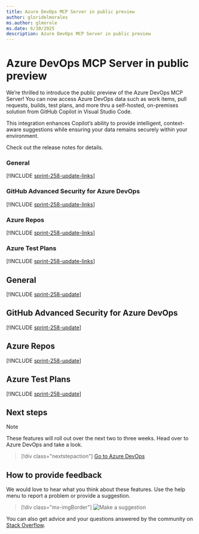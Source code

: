 ```yaml
---
title: Azure DevOps MCP Server in public preview
author: gloridelmorales
ms.author: glmorale
ms.date: 6/30/2025
description: Azure DevOps MCP Server in public preview
---
```

# Azure DevOps MCP Server in public preview

We’re thrilled to introduce the public preview of the Azure DevOps MCP Server! You can now access Azure DevOps data such as work items, pull requests, builds, test plans, and more thru a self-hosted, on-premises solution from GitHub Copilot in Visual Studio Code. 

This integration enhances Copilot’s ability to provide intelligent, context-aware suggestions while ensuring your data remains securely within your environment.

Check out the release notes for details.

### General

[!INCLUDE [sprint-258-update-links](includes/general/sprint-258-update-links.md)] 

### GitHub Advanced Security for Azure DevOps

[!INCLUDE [sprint-258-update-links](includes/ghazdo/sprint-258-update-links.md)] 

### Azure Repos

[!INCLUDE [sprint-258-update-links](includes/repos/sprint-258-update-links.md)]

### Azure Test Plans

[!INCLUDE [sprint-258-update-links](includes/testplans/sprint-258-update-links.md)]

## General

[!INCLUDE [sprint-258-update](includes/general/sprint-258-update.md)]

## GitHub Advanced Security for Azure DevOps

[!INCLUDE [sprint-258-update](includes/ghazdo/sprint-258-update.md)]

## Azure Repos

[!INCLUDE [sprint-258-update](includes/repos/sprint-258-update.md)]

## Azure Test Plans

[!INCLUDE [sprint-258-update](includes/testplans/sprint-258-update.md)]

## Next steps

> [!NOTE]
> These features will roll out over the next two to three weeks.
Head over to Azure DevOps and take a look.

> [!div class="nextstepaction"] 
> [Go to Azure DevOps](https://go.microsoft.com/fwlink/?LinkId=307137&campaign=o~msft~docs~product-vsts~release-notes)
## How to provide feedback

We would love to hear what you think about these features. Use the help menu to report a problem or provide a suggestion.

> [!div class="mx-imgBorder"] 
> ![Make a suggestion](../media/make-a-suggestion.png)

You can also get advice and your questions answered by the community on [Stack Overflow](https://stackoverflow.com/questions/tagged/azure-devops).
